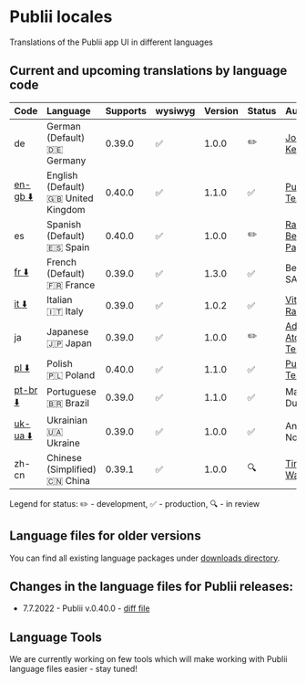 # Publii locales
Translations of the Publii app UI in different languages

## Current and upcoming translations by language code

| Code                                                                                                          | Language                                          | Supports  | wysiwyg            | Version | Status             | Author                                                    |
| :------------------------------------------------------------------------------------------------------------ | :------------------------------------------------ | :-------- | :----------------- | :------ | :----------------- | :-------------------------------------------------------- |
| de                                                                                                            | German (Default)<br>:de: Germany                  | 0.39.0    | :white_check_mark: | 1.0.0   | :pencil2:          | [Johannes Keyser](https://github.com/JoKeyser)            |
| [en-gb :arrow_down:](https://github.com/GetPublii/Publii-ui-locales/blob/main/downloads/0.40.0/en-gb.zip)     | English (Default)<br>:uk: United Kingdom          | 0.40.0    | :white_check_mark: | 1.1.0   | :white_check_mark: | [Publii Team](https://github.com/GetPublii)               |
| es                                                                                                            | Spanish (Default)<br>:es: Spain                   | 0.40.0    | :white_check_mark: | 1.0.0   | :pencil2:          | [Ramon Benitez-Pagan](https://github.com/rbenitezpagan)   |
| [fr :arrow_down:](https://github.com/GetPublii/Publii-ui-locales/blob/main/downloads/0.39.0/fr.zip)           | French (Default)<br>:fr: France                   | 0.39.0    | :white_check_mark: | 1.3.0   | :white_check_mark: | Benoit SALLÉ                                              |
| [it :arrow_down:](https://github.com/GetPublii/Publii-ui-locales/blob/main/downloads/0.39.0/it.zip)           | Italian<br>:it: Italy                             | 0.39.0    | :white_check_mark: | 1.0.2   | :white_check_mark: | [Vittorio Ramponi](https://github.com/gpsblues)           |
| ja                                                                                                            | Japanese<br>:jp: Japan                            | 0.39.0    | :white_check_mark: | 1.0.0   | :pencil2:          | [Adlaire AtoZ Team](https://github.com/fqwink)            |
| [pl :arrow_down:](https://github.com/GetPublii/Publii-ui-locales/blob/main/downloads/0.40.0/pl.zip)           | Polish<br>:poland: Poland                         | 0.40.0    | :white_check_mark: | 1.1.0   | :white_check_mark: | [Publii Team](https://github.com/GetPublii)               |
| [pt-br :arrow_down:](https://github.com/GetPublii/Publii-ui-locales/blob/main/downloads/0.39.0/pt-br.zip)     | Portuguese<br>:brazil: Brazil                     | 0.39.0    | :white_check_mark: | 1.1.0   | :white_check_mark: | Marcio Duarte                                             |
| [uk-ua :arrow_down:](https://github.com/GetPublii/Publii-ui-locales/blob/main/downloads/0.39.0/uk-ua.zip)     | Ukrainian<br>:ukraine: Ukraine                    | 0.39.0    | :white_check_mark: | 1.0.0   | :white_check_mark: | Andrew Notea                                              |
| zh-cn                                                                                                         | Chinese (Simplified)<br>:cn: China                | 0.39.1    | :white_check_mark: | 1.0.0   | :mag:              | [Tingbiao Wang](https://github.com/wtttb)                 |

Legend for status: :pencil2: - development, :white_check_mark: - production, :mag: - in review

## Language files for older versions

You can find all existing language packages under [downloads directory](https://github.com/GetPublii/Publii-ui-locales/blob/main/downloads/).

## Changes in the language files for Publii releases:

* 7.7.2022 - Publii v.0.40.0 - [diff file](https://github.com/GetPublii/Publii-ui-locales/blob/main/diff-files/v.0.40.0.diff)

## Language Tools

We are currently working on few tools which will make working with Publii language files easier - stay tuned!
